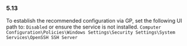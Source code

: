 
### 5.13  
To establish the recommended configuration via GP, set the following UI path to: `Disabled` or ensure the service is not installed. `Computer Configuration\Policies\Windows Settings\Security Settings\System Services\OpenSSH SSH Server `  